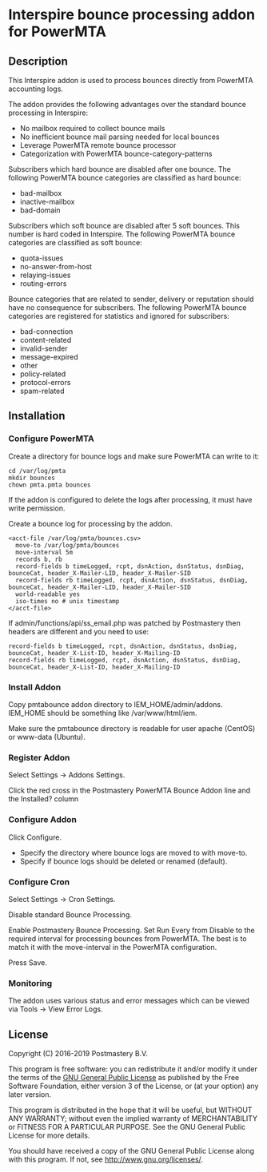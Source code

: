 # Interspire bounce processing addon for PowerMTA

## Description

This Interspire addon is used to process bounces directly from PowerMTA accounting logs.

The addon provides the following advantages over the standard bounce processing in Interspire:

* No mailbox required to collect bounce mails
* No inefficient bounce mail parsing needed for local bounces
* Leverage PowerMTA remote bounce processor
* Categorization with PowerMTA bounce-category-patterns

Subscribers which hard bounce are disabled after one bounce. The following PowerMTA bounce categories are classified as hard bounce:

- bad-mailbox
- inactive-mailbox
- bad-domain

Subscribers which soft bounce are disabled after 5 soft bounces. This number is hard coded in Interspire. The following PowerMTA bounce categories are classified as soft bounce:

- quota-issues
- no-answer-from-host
- relaying-issues
- routing-errors

Bounce categories that are related to sender, delivery or reputation should have no consequence for subscribers. The following PowerMTA bounce categories are registered for statistics and ignored for subscribers:

- bad-connection
- content-related
- invalid-sender
- message-expired
- other
- policy-related
- protocol-errors
- spam-related

## Installation

### Configure PowerMTA

Create a directory for bounce logs and make sure PowerMTA can write to it:

    cd /var/log/pmta
    mkdir bounces
    chown pmta.pmta bounces

If the addon is configured to delete the logs after processing, it must have write permission.
    
Create a bounce log for processing by the addon.

    <acct-file /var/log/pmta/bounces.csv>
      move-to /var/log/pmta/bounces
      move-interval 5m
      records b, rb
      record-fields b timeLogged, rcpt, dsnAction, dsnStatus, dsnDiag, bounceCat, header_X-Mailer-LID, header_X-Mailer-SID
      record-fields rb timeLogged, rcpt, dsnAction, dsnStatus, dsnDiag, bounceCat, header_X-Mailer-LID, header_X-Mailer-SID
      world-readable yes
      iso-times no # unix timestamp
    </acct-file>
    
If admin/functions/api/ss_email.php was patched by Postmastery then headers are different and you need to use:

    record-fields b timeLogged, rcpt, dsnAction, dsnStatus, dsnDiag, bounceCat, header_X-List-ID, header_X-Mailing-ID
    record-fields rb timeLogged, rcpt, dsnAction, dsnStatus, dsnDiag, bounceCat, header_X-List-ID, header_X-Mailing-ID
    
### Install Addon

Copy pmtabounce addon directory to IEM\_HOME/admin/addons. IEM\_HOME should be something like /var/www/html/iem.

Make sure the pmtabounce directory is readable for user apache (CentOS) or www-data (Ubuntu).

### Register Addon

Select Settings -> Addons Settings.

Click the red cross in the Postmastery PowerMTA Bounce Addon line and the Installed? column

### Configure Addon

Click Configure.

* Specify the directory where bounce logs are moved to with move-to.
* Specify if bounce logs should be deleted or renamed (default).

### Configure Cron

Select Settings -> Cron Settings.

Disable standard Bounce Processing.

Enable Postmastery Bounce Processing. Set Run Every from Disable to the required interval for processing bounces from PowerMTA. The best is to match it with the move-interval in the PowerMTA configuration.

Press Save.

### Monitoring

The addon uses various status and error messages which can be viewed via Tools -> View Error Logs.

## License

Copyright (C) 2016-2019  Postmastery B.V.

This program is free software: you can redistribute it and/or modify it under the terms of the [GNU General Public License](https://choosealicense.com/licenses/gpl-3.0/) as published by the Free Software Foundation, either version 3 of the License, or (at your option) any later version.

This program is distributed in the hope that it will be useful, but WITHOUT ANY WARRANTY; without even the implied warranty of MERCHANTABILITY or FITNESS FOR A PARTICULAR PURPOSE.  See the GNU General Public License for more details.

You should have received a copy of the GNU General Public License along with this program.  If not, see <http://www.gnu.org/licenses/>.
